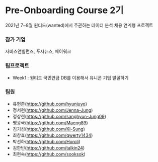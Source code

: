 # Pre-Onboarding Course 2기
2021년 7~8월 원티드(wanted)에서 주관하는 데이터 분석 채용 연계형 프로젝트

### 참가 기업
자비스앤빌런즈, 푸시뉴스, 페이워크

### 팀프로젝트
- Week1 : 원티드 국민연금 DB를 이용해서 유니콘 기업 발굴하기

### 팀원
- 유현준(https://github.com/hyunjuyo)
- 정서현(https://github.com/Jenna-Jung)
- 정상현(https://github.com/sanghyun-Jung09)
- 맹광국(https://github.com/Maeng89)
- 김기성(https://github.com/Ki-Sung)
- 최창효(https://github.com/qwerty1434)
- 박선하(https://github.com/Horoli)
- 김한빈(https://github.com/talkin24)
- 최현숙(https://github.com/sooksok)
